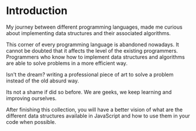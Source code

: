 # Introduction

My journey between different programming languages, made me curious about implementing data structures and their associated algorithms.

This corner of every programming language is abandoned nowadays. It cannot be doubted that it affects the level of the existing programmers. Programmers who know how to implement data structures and algorithms are able to solve problems in a more efficient way.

Isn't the dream? writing a professional piece of art to solve a problem instead of the old absurd way.

Its not a shame if did so before. We are geeks, we keep learning and improving ourselves.

After finishing this collection, you will have a better vision of what are the different data structures available in JavaScript and how to use them in your code when possible.
